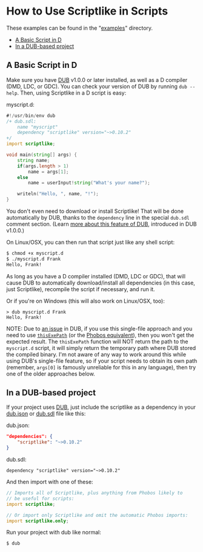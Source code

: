 How to Use Scriptlike in Scripts
================================

These examples can be found in the
"[examples](https://github.com/Abscissa/scriptlike/blob/master/examples)" directory.

* [A Basic Script in D](#a-basic-script-in-d)
* [In a DUB-based project](#in-a-dub-based-project)

A Basic Script in D
-------------------
Make sure you have [DUB](http://code.dlang.org/download) v1.0.0 or later installed,
as well as a D compiler (DMD, LDC, or GDC). You can check your version of DUB
by running `dub --help`. Then, using Scriptlike in a D script is easy:

myscript.d:
```d
#!/usr/bin/env dub
/+ dub.sdl:
	name "myscript"
	dependency "scriptlike" version="~>0.10.2"
+/
import scriptlike;

void main(string[] args) {
	string name;
	if(args.length > 1)
		name = args[1];
	else
		name = userInput!string("What's your name?");

	writeln("Hello, ", name, "!");
}
```

You don't even need to download or install Scriptlike! That will be done
automatically by DUB, thanks to the `dependency` line in the special
`dub.sdl` comment section. (Learn
[more about this feature of DUB](http://code.dlang.org/getting_started#single-file-packages),
introduced in DUB v1.0.0.)

On Linux/OSX, you can then run that script just like any shell script:

```bash
$ chmod +x myscript.d
$ ./myscript.d Frank
Hello, Frank!
```

As long as you have a D compiler installed (DMD, LDC or GDC), that will
cause DUB to automatically download/install all dependencies (in this case,
just Scriptlike), recompile the script if necessary, and run it.

Or if you're on Windows (this will also work on Linux/OSX, too):
```batch
> dub myscript.d Frank
Hello, Frank!
```

NOTE: Due to [an issue](https://github.com/dlang/dub/issues/907) in DUB,
if you use this single-file approach and you need to use
[`thisExePath`](http://semitwist.com/scriptlike/scriptlike/file/wrappers/thisExePath.html)
(or the [Phobos equivalent](http://dlang.org/phobos/std_file.html#thisExePath)),
then you won't get the expected result. The `thisExePath` function will NOT
return the path to the `myscript.d` script, it will simply return the temporary
path where DUB stored the compiled binary. I'm not aware of any way to work
around this while using DUB's single-file feature, so if your script needs
to obtain its own path (remember, `args[0]` is famously unreliable for this
in any language), then try one of the older approaches below.

In a DUB-based project
----------------------
If your project uses [DUB](http://code.dlang.org/getting_started),
just include the scriptlike as a dependency in your
[dub.json](http://code.dlang.org/package-format?lang=json) or
[dub.sdl](http://code.dlang.org/package-format?lang=sdl) file like this:

dub.json:
```json
"dependencies": {
	"scriptlike": "~>0.10.2"
}
```

dub.sdl:
```
dependency "scriptlike" version="~>0.10.2"
```

And then import with one of these:

```d
// Imports all of Scriptlike, plus anything from Phobos likely to
// be useful for scripts:
import scriptlike;

// Or import only Scriptlike and omit the automatic Phobos imports:
import scriptlike.only;
```

Run your project with dub like normal:

```bash
$ dub
```
